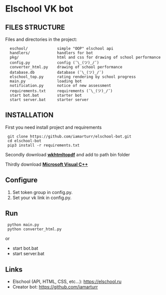 # Elschool VK bot


FILES STRUCTURE
------------

Files and directories in the project:

      eschool/             simple "OOP" elschool api
      handlers/            handlers for bot
      pkg/                 html and css for drawing of school performance
      config.py            config (¯\_(ツ)_/¯)
      converter_html.py    drawing of school performance
      database.db          database (¯\_(ツ)_/¯)
      elschool_top.py      rating rendering by school progress
      main.py              loading bot
      notification.py      notice of new assessment
      requirements.txt     requirements (¯\_(ツ)_/¯)
      start bot.bat        starter bot
      start server.bat     starter server


INSTALLATION
------------
First you need install project and requirements

     git clone https://github.com/iamarturr/elschool-bot.git
     cd elschool-bot
     pip3 install -r requirements.txt

Secondly download [**wkhtmltopdf**](https://wkhtmltopdf.org/downloads.html "https://wkhtmltopdf.org/downloads.html") and add to path bin folder

Thirdly download [**Microsoft Visual C++**](https://docs.microsoft.com/en-us/cpp/windows/latest-supported-vc-redist?view=msvc-170 "https://docs.microsoft.com/en-us/cpp/windows/latest-supported-vc-redist?view=msvc-170")


## Configure

1. Set token group in config.py.
2. Set your vk link in config.py.

## Run
     python main.py
     python converter_html.py

or 
* start bot.bat
* start server.bat


## Links
* Elschool (API, HTML, CSS, etc...): https://elschool.ru
* Creator bot: https://github.com/iamarturr

